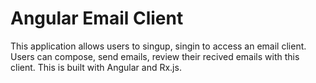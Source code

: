 # Angular Email Client

This application allows users to singup, singin to access an email client. Users can compose, send emails, review their recived emails with this client. This is built with Angular and Rx.js.